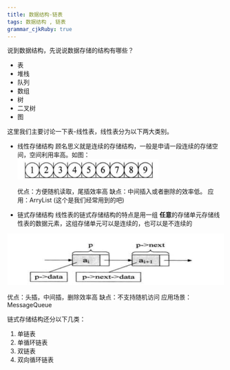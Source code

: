 ```yaml
---
title: 数据结构-链表
tags: 数据结构 , 链表
grammar_cjkRuby: true
---
```


说到数据结构，先说说数据存储的结构有哪些？

 - 表
 - 堆栈
 - 队列
 - 数组
 - 树
 - 二叉树
 - 图
 
 这里我们主要讨论一下表-线性表，线性表分为以下两大类别。
 
 - 线性存储结构
   顾名思义就是连续的存储结构，一般是申请一段连续的存储空间，空间利用率高。如图：
   ![enter description here][1]
   
   优点：方便随机读取，尾插效率高
   缺点：中间插入或者删除的效率低。
   应用：ArryList (这个是我们经常用到的吧)
      
 - 链式存储结构
      线性表的链式存储结构的特点是用一组 **任意**的存储单元存储线性表的数据元素，这组存储单元可以是连续的，也可以是不连续的
	  
![enter description here][3]

优点：头插，中间插，删除效率高
缺点：不支持随机访问
应用场景：MessageQueue


 链式存储结构还分以下几类：
  
  

 1. 单链表
 2. 单循环链表
 3. 双链表
 4. 双向循环链表
  

  
  

  [1]: ./images/1510113202040.jpg
  [2]: ./images/1510113483025.jpg
  [3]: ./images/1510113593429.jpg